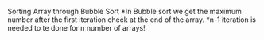 Sorting Array through Bubble Sort
*In Bubble sort we get the maximum number after the first iteration check at the end of the array.
*n-1 iteration is needed to te done for n number of arrays!
